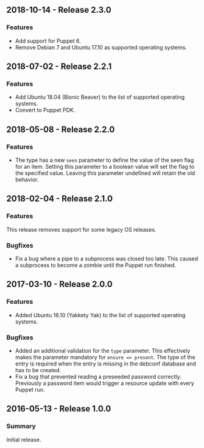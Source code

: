 ## 2018-10-14 - Release 2.3.0

### Features

- Add support for Puppet 6.
- Remove Debian 7 and Ubuntu 17.10 as supported operating systems.

## 2018-07-02 - Release 2.2.1

### Features

- Add Ubuntu 18.04 (Bionic Beaver) to the list of supported operating systems.
- Convert to Puppet PDK.

## 2018-05-08 - Release 2.2.0

### Features

- The type has a new `seen` parameter to define the value of the seen flag for an item. Setting this parameter to a boolean value will set the flag to the specified value. Leaving this parameter undefined will retain the old behavior.

## 2018-02-04 - Release 2.1.0

### Features

This release removes support for some legacy OS releases.

### Bugfixes

- Fix a bug where a pipe to a subprocess was closed too late. This caused a subprocess to become a zombie until the Puppet run finished.

## 2017-03-10 - Release 2.0.0

### Features

- Added Ubuntu 16.10 (Yakkety Yak) to the list of supported operating systems.

### Bugfixes

- Added an additional validation for the `type` parameter. This effectively makes the parameter mandatory for `ensure => present`. The type of the entry is required when the entry is missing in the debconf database and has to be created.
- Fix a bug that prevented reading a preseeded password correctly. Previously a password item would trigger a resource update with every Puppet run.

## 2016-05-13 - Release 1.0.0

### Summary

Initial release.
